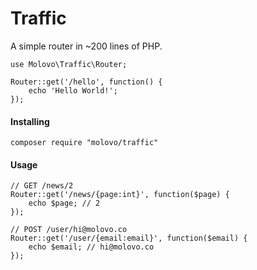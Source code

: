 # Traffic

A simple router in ~200 lines of PHP.

```
use Molovo\Traffic\Router;

Router::get('/hello', function() {
    echo 'Hello World!';
});
```

#### Installing

```
composer require "molovo/traffic"
```

#### Usage

```
// GET /news/2
Router::get('/news/{page:int}', function($page) {
    echo $page; // 2
});

// POST /user/hi@molovo.co
Router::get('/user/{email:email}', function($email) {
    echo $email; // hi@molovo.co
});
```
